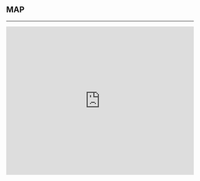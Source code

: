 ﻿## MAP
---
  <div class="maps">
<iframe src="https://www.google.com/maps/embed?pb=!1m14!1m8!1m3!1d9933.188648897441!2d-0.131468!3d51.507764!3m2!1i1024!2i768!4f13.1!3m3!1m2!1s0x0%3A0xf370ed9d436a2d2a!2sImpact+Hub+Westminster!5e0!3m2!1sen!2sus!4v1438185992622" width="100%" height="400" frameborder="0" style="border:0" allowfullscreen></iframe>
  </div>